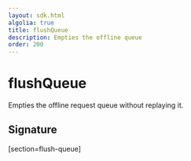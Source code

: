 ```yaml
---
layout: sdk.html
algolia: true
title: flushQueue
description: Empties the offline queue
order: 200
---
```


# flushQueue

Empties the offline request queue without replaying it.

## Signature
[section=flush-queue]
